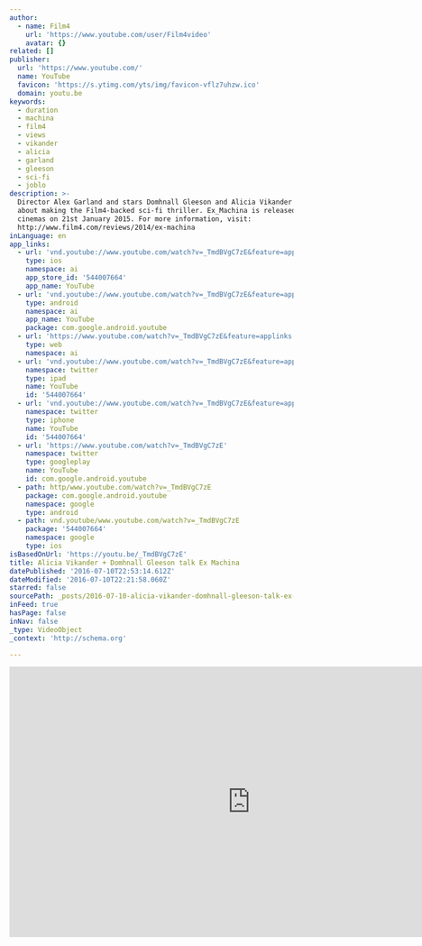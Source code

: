 ```yaml
---
author:
  - name: Film4
    url: 'https://www.youtube.com/user/Film4video'
    avatar: {}
related: []
publisher:
  url: 'https://www.youtube.com/'
  name: YouTube
  favicon: 'https://s.ytimg.com/yts/img/favicon-vflz7uhzw.ico'
  domain: youtu.be
keywords:
  - duration
  - machina
  - film4
  - views
  - vikander
  - alicia
  - garland
  - gleeson
  - sci-fi
  - joblo
description: >-
  Director Alex Garland and stars Domhnall Gleeson and Alicia Vikander talk
  about making the Film4-backed sci-fi thriller. Ex_Machina is released in UK
  cinemas on 21st January 2015. For more information, visit:
  http://www.film4.com/reviews/2014/ex-machina
inLanguage: en
app_links:
  - url: 'vnd.youtube://www.youtube.com/watch?v=_TmdBVgC7zE&feature=applinks'
    type: ios
    namespace: ai
    app_store_id: '544007664'
    app_name: YouTube
  - url: 'vnd.youtube://www.youtube.com/watch?v=_TmdBVgC7zE&feature=applinks'
    type: android
    namespace: ai
    app_name: YouTube
    package: com.google.android.youtube
  - url: 'https://www.youtube.com/watch?v=_TmdBVgC7zE&feature=applinks'
    type: web
    namespace: ai
  - url: 'vnd.youtube://www.youtube.com/watch?v=_TmdBVgC7zE&feature=applinks'
    namespace: twitter
    type: ipad
    name: YouTube
    id: '544007664'
  - url: 'vnd.youtube://www.youtube.com/watch?v=_TmdBVgC7zE&feature=applinks'
    namespace: twitter
    type: iphone
    name: YouTube
    id: '544007664'
  - url: 'https://www.youtube.com/watch?v=_TmdBVgC7zE'
    namespace: twitter
    type: googleplay
    name: YouTube
    id: com.google.android.youtube
  - path: http/www.youtube.com/watch?v=_TmdBVgC7zE
    package: com.google.android.youtube
    namespace: google
    type: android
  - path: vnd.youtube/www.youtube.com/watch?v=_TmdBVgC7zE
    package: '544007664'
    namespace: google
    type: ios
isBasedOnUrl: 'https://youtu.be/_TmdBVgC7zE'
title: Alicia Vikander + Domhnall Gleeson talk Ex Machina
datePublished: '2016-07-10T22:53:14.612Z'
dateModified: '2016-07-10T22:21:58.060Z'
starred: false
sourcePath: _posts/2016-07-10-alicia-vikander-domhnall-gleeson-talk-ex-machina.md
inFeed: true
hasPage: false
inNav: false
_type: VideoObject
_context: 'http://schema.org'

---
```

<iframe src="https://cdn.embedly.com/widgets/media.html?src=https%3A%2F%2Fwww.youtube.com%2Fembed%2F_TmdBVgC7zE%3Ffeature%3Doembed&amp;url=http%3A%2F%2Fwww.youtube.com%2Fwatch%3Fv%3D_TmdBVgC7zE&amp;image=https%3A%2F%2Fi.ytimg.com%2Fvi%2F_TmdBVgC7zE%2Fhqdefault.jpg&amp;key=b7d04c9b404c499eba89ee7072e1c4f7&amp;type=text%2Fhtml&amp;schema=youtube" width="854" height="480" scrolling="no" frameborder="0" allowfullscreen="" style=""></iframe>